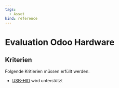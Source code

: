 ```yaml
---
tags:
  - Asset
kind: reference
---
```


# Evaluation Odoo Hardware

## Kriterien

Folgende Kritierien müssen erfüllt werden:

- [USB-HID](https://www.usb.org/hid) wird unterstützt
